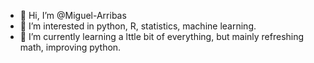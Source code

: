 - 👋 Hi, I’m @Miguel-Arribas
- 👀 I’m interested in python, R, statistics, machine learning.
- 🌱 I’m currently learning a lttle bit of everything, but mainly refreshing math, improving python.
<!---
Miguel-Arribas/Miguel-Arribas is a ✨ special ✨ repository because its `README.md` (this file) appears on your GitHub profile.
You can click the Preview link to take a look at your changes.
--->
